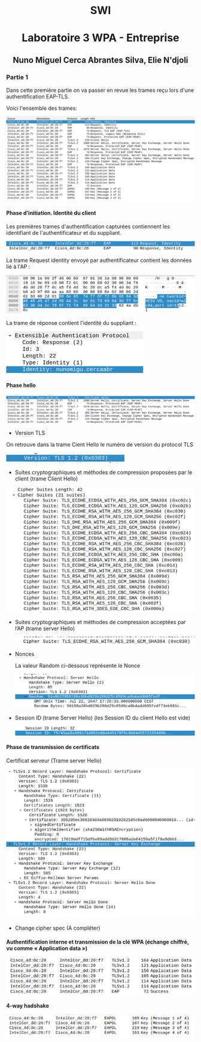 










<h1><center> SWI </center></h1>

<h1><center> Laboratoire 3 WPA - Entreprise </center></h1>







<h2><center> Nuno Miguel Cerca Abrantes Silva, Elie N'djoli </center></h2>

<div style="page-break-after:always;"></div>

### Partie 1

Dans cette première partie on va passer en revue les trames reçu lors d'une authentification EAP-TLS.

Voici l'ensemble des trames:

![1558459838002](./Images/1558459838002.png)

#### Phase d’initiation. Identité du client

Les premières trames d'authentification capturées contiennent les identifiant de l'authentificateur et du suppliant.

![1558459969147](./Images/1558459969147.png)



La trame Request identity envoyé par authentificateur contient les données lié à l'AP :

![1558460113083](./Images/1558460113083.png)



La trame de réponse contient l'identité du suppliant :

![1558460207719](./Images/1558460207719.png)



#### Phase hello

![1558460559839](./Images/1558460559839.png)

- Version TLS

On retrouve dans la trame Cient Hello le numéro de version du protocol TLS

![1558460603177](./Images/1558460603177.png)

- Suites cryptographiques et méthodes de compression proposées par le client (trame Client Hello)

![1558461045500](./Images/1558461045500.png)

- Suites cryptographiques et méthodes de compression acceptées par l’AP (trame server Hello)

  ![1558461213141](./Images/1558461213141.png)

- Nonces

  La valeur Random ci-dessous représente le Nonce

  ![1558461444840](./Images/1558461444840.png)

- Session ID (trame Server Hello)  (les Session ID du client Hello est vide)

  ![1558461716583](./Images/1558461716583.png)



#### Phase de transmission de certificats

Certificat serveur (Trame server Hello)

![1558462128904](./Images/1558462128904.png)

- Change cipher spec (A compléter)

  

#### Authentification interne et transmission de la clé WPA (échange chiffré, vu comme « Application data »)

![1558462265780](./Images/1558462265780.png)

#### 4-way hadshake

![1558460779129](./Images/1558460779129.png)